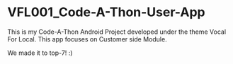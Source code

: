 # VFL001_Code-A-Thon-User-App

This is my Code-A-Thon Android Project developed under the theme Vocal For Local.
This app focuses on Customer side Module.

We made it to top-7! :)
